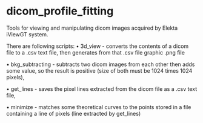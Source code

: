 # dicom_profile_fitting
Tools for viewing and manipulating dicom images acquired by Elekta iViewGT system.

There are following scripts:
• 3d_view - converts the contents of a dicom file to a .csv text file, then generates from that .csv file graphic .png file

• bkg_subtracting - subtracts two dicom images from each other then adds some value, so the result is positive (size of both must be 1024 times 1024 pixels),

• get_lines - saves the pixel lines extracted from the dicom file as a .csv text file,

• minimize - matches some theoretical curves to the points stored in a file containing a line of pixels (line extracted by get_lines)
